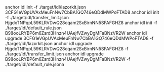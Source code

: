 anchor idl init -f ./target/idl/lazorkit.json 3CFG1eVGpUVAxMeuFnNw7CbBA1GQ746eQDdMWPoFTAD8
anchor idl init -f ./target/idl/transfer_limit.json HjgdxTNPqpL59KLRVDwQ28cqam2SxBirnNN5SFAFGHZ8
anchor idl init -f ./target/idl/default_rule.json B98ooLRYBP6m6Zsrd3Hnzn4UAejfVZwyDgMFaBNzVR2W
anchor idl upgrade 3CFG1eVGpUVAxMeuFnNw7CbBA1GQ746eQDdMWPoFTAD8 -f ./target/idl/lazorkit.json
anchor idl upgrade HjgdxTNPqpL59KLRVDwQ28cqam2SxBirnNN5SFAFGHZ8 -f ./target/idl/transfer_limit.json
anchor idl upgrade B98ooLRYBP6m6Zsrd3Hnzn4UAejfVZwyDgMFaBNzVR2W -f ./target/idl/default_rule.jsona
